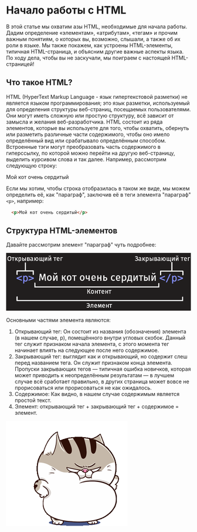 # Начало работы с HTML

В этой статье мы охватим азы HTML, необходимые для начала работы. Дадим определение «элементам», «атрибутам», «тегам» и прочим важным понятиям, о которых вы, возможно, слышали, а также об их роли в языке. Мы также покажем, как устроены HTML-элементы, типичная HTML-страница, и объясним другие важные аспекты языка. По ходу дела, чтобы вы не заскучали, мы поиграем с настоящей HTML-страницей!

## Что такое HTML?

HTML (HyperText Markup Language - язык гипертекстовой разметки) не является языком программирования; это язык разметки, используемый для определения структуры веб-страниц, посещаемых пользователями. Они могут иметь сложную или простую структуру, всё зависит от замысла и желания веб-разработчика. HTML состоит из ряда элементов, которые вы используете для того, чтобы охватить, обернуть или разметить различные части содержимого, чтобы оно имело определённый вид или срабатывало определённым способом. Встроенные тэги могут преобразовать часть содержимого в гиперссылку, по которой можно перейти на другую веб-страницу, выделить курсивом слова и так далее. Например, рассмотрим следующую строку:

Мой кот очень сердитый

Если мы хотим, чтобы строка отобразилась в таком же виде, мы можем определить её, как "параграф", заключив её в теги элемента "параграф"  ``` <p> ```, например:

```HTML
  <p>Мой кот очень сердитый</p>
```

## Структура HTML-элементов

Давайте рассмотрим элемент "параграф" чуть подробнее:

![img](./1234.png)

Основными частями элемента являются:

1. Открывающий тег: Он состоит из названия (обозначения) элемента (в нашем случае, p), помещённого внутри угловых скобок. Данный тег служит признаком начала элемента, с этого момента тег начинает влиять на следующее после него содержимое.
2. Закрывающий тег: выглядит как и открывающий, но содержит слеш перед названием тега. Он служит признаком конца элемента. Пропуски закрывающих тегов — типичная ошибка новичков, которая может приводить к неопределённым результатам — в лучшем случае всё сработает правильно, в других страница может вовсе не прорисоваться или прорисоваться не как ожидалось.
3. Содержимое: Как видно, в нашем случае содержимым является простой текст.
4. Элемент: открывающий тег + закрывающий тег + содержимое = элемент.
   
![img](./ami-fat-cat.gif)